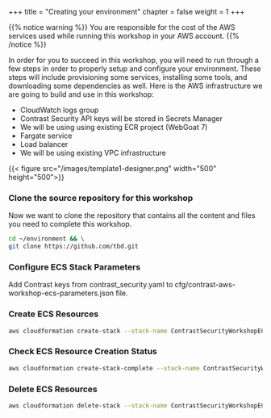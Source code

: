 +++
title = "Creating your environment"
chapter = false
weight = 1
+++

{{% notice warning %}}
You are responsible for the cost of the AWS services used while running this workshop in your AWS account.
{{% /notice %}}

In order for you to succeed in this workshop, you will need to run through a few steps in order to properly setup and configure your environment. These steps will include provisioning some services, installing some tools, and downloading some dependencies as well. Here is the AWS infrastructure we are going to build and use in this workshop:

- CloudWatch logs group
- Contrast Security API keys will be stored in Secrets Manager
- We will be using using existing ECR project (WebGoat 7)
- Fargate service
- Load balancer
- We will be using existing VPC infrastructure 


{{< figure src="/images/template1-designer.png" width="500" height="500">}}

### Clone the source repository for this workshop

Now we want to clone the repository that contains all the content and files you need to complete this workshop.

```bash
cd ~/environment && \
git clone https://github.com/tbd.git
```

### Configure ECS Stack Parameters

Add Contrast keys from contrast_security.yaml to cfg/contrast-aws-workshop-ecs-parameters.json file.

### Create ECS Resources

```bash
aws cloudformation create-stack --stack-name ContrastSecurityWorkshopECS --template-body file:///$(pwd)/cfn/contrast-aws-workshop-ecs.yaml --parameters file://$(pwd)/cfg/contrast-aws-workshop-ecs-parameters.json --capabilities CAPABILITY_NAMED_IAM
```

### Check ECS Resource Creation Status

```bash
aws cloudformation create-stack-complete --stack-name ContrastSecurityWorkshopECS
```

### Delete ECS Resources

```bash
aws cloudformation delete-stack --stack-name ContrastSecurityWorkshopECS
```